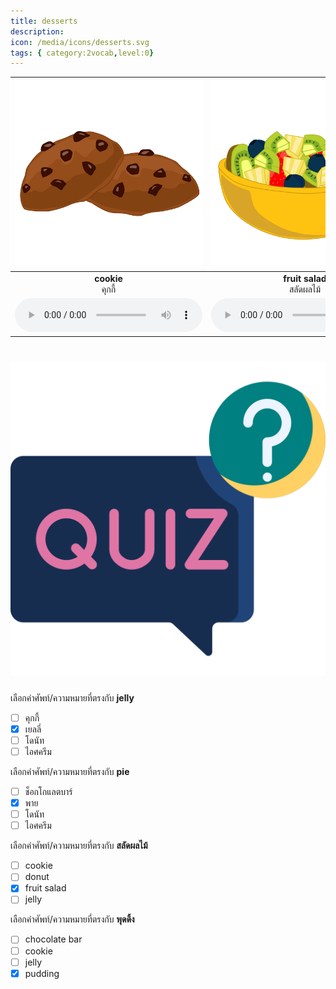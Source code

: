 ```yaml
---
title: desserts
description: 
icon: /media/icons/desserts.svg
tags: { category:2vocab,level:0}
---
```


<div class="carrousel">


|![](/media/img/desserts/cookie.svg)|![](/media/img/desserts/fruit&#x20;salad.svg)|![](/media/img/desserts/ice&#x20;cream.svg)|![](/media/img/desserts/pudding.svg)|![](/media/img/desserts/chocolate&#x20;bar.svg)|![](/media/img/desserts/cake.svg)|![](/media/img/desserts/donut.svg)|![](/media/img/desserts/pie.svg)|![](/media/img/desserts/jelly.svg)|
| :----: | :----: | :----: | :----: | :----: | :----: | :----: | :----: | :----: |
|**cookie**<br>คุกกี้|**fruit salad**<br>สลัดผลไม้|**ice cream**<br>ไอศครีม|**pudding**<br>พุดดิ้ง|**chocolate bar**<br>ช็อกโกแลตบาร์|**cake**<br>เค้ก|**donut**<br>โดนัท|**pie**<br>พาย|**jelly**<br>เยลลี่|
|![](/media/audio/cookie.mp3)|![](/media/audio/fruit&#x20;salad.mp3)|![](/media/audio/ice&#x20;cream.mp3)|![](/media/audio/pudding.mp3)|![](/media/audio/chocolate&#x20;bar.mp3)|![](/media/audio/cake.mp3)|![](/media/audio/donut.mp3)|![](/media/audio/pie.mp3)|![](/media/audio/jelly.mp3)|

</div>



# ![icon](/media/icons/quiz.svg) 


 เลือกคำศัพท์/ความหมายที่ตรงกับ **jelly**
 - [ ] คุกกี้
 - [x] เยลลี่
 - [ ] โดนัท
 - [ ] ไอศครีม

 เลือกคำศัพท์/ความหมายที่ตรงกับ **pie**
 - [ ] ช็อกโกแลตบาร์
 - [x] พาย
 - [ ] โดนัท
 - [ ] ไอศครีม

 เลือกคำศัพท์/ความหมายที่ตรงกับ **สลัดผลไม้**
 - [ ] cookie
 - [ ] donut
 - [x] fruit salad
 - [ ] jelly

 เลือกคำศัพท์/ความหมายที่ตรงกับ **พุดดิ้ง**
 - [ ] chocolate bar
 - [ ] cookie
 - [ ] jelly
 - [x] pudding
